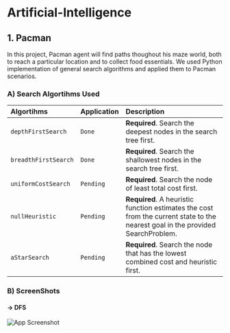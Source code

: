 # Artificial-Intelligence


## 1. Pacman 

In this project, Pacman agent will find paths thoughout his maze world, both to reach a particular location and to collect food essentials. We used Python implementation of general search algorithms and applied them to Pacman scenarios. 


### A) Search Algortihms Used


| Algortihms | Application     | Description                |
| :-------- | :------- | :------------------------- |
| `depthFirstSearch` | `Done` | **Required**. Search the deepest nodes in the search tree first. |
| `breadthFirstSearch` | `Done` | **Required**. Search the shallowest nodes in the search tree first. |
| `uniformCostSearch` | `Pending` | **Required**. Search the node of least total cost first. |
| `nullHeuristic` | `Pending` | **Required**. A heuristic function estimates the cost from the current state to the nearest goal in the provided SearchProblem. |
| `aStarSearch` | `Pending` | **Required**. Search the node that has the lowest combined cost and heuristic first. |

### B) ScreenShots
#### -> DFS
![App Screenshot](Screenshots/DFS.png)


